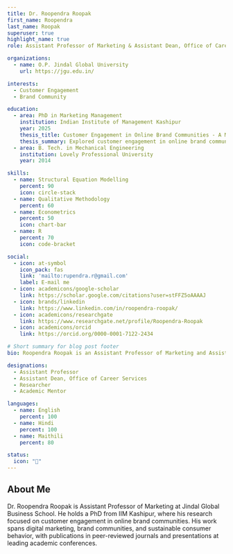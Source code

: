 ```yaml
---
title: Dr. Roopendra Roopak
first_name: Roopendra
last_name: Roopak
superuser: true
highlight_name: true
role: Assistant Professor of Marketing & Assistant Dean, Office of Career Services (JGBS)

organizations:
  - name: O.P. Jindal Global University
    url: https://jgu.edu.in/

interests:
  - Customer Engagement
  - Brand Community

education:
  - area: PhD in Marketing Management
    institution: Indian Institute of Management Kashipur
    year: 2025
    thesis_title: Customer Engagement in Online Brand Communities - A Multi-Method Investigation of Psychological Antecedents and Brand Strategies
    thesis_summary: Explored customer engagement in online brand communities by identifying Need for Validation (NFV) as a key psychological driver. Using a mixed-method approach and the SOR framework, the study developed and validated strategies for brands to foster validation-driven engagement and long-term participation. Supervised by Prof. (Dr.) Somnath Chakrabarti.
  - area: B. Tech. in Mechanical Engineering
    institution: Lovely Professional University
    year: 2014

skills:
  - name: Structural Equation Modelling
    percent: 90
    icon: circle-stack
  - name: Qualitative Methodology
    percent: 60
  - name: Econometrics
    percent: 50
    icon: chart-bar
  - name: R
    percent: 70
    icon: code-bracket

social:
  - icon: at-symbol
    icon_pack: fas
    link: 'mailto:rupendra.r@gmail.com'
    label: E-mail me
  - icon: academicons/google-scholar
    link: https://scholar.google.com/citations?user=stFFZ5oAAAAJ
  - icon: brands/linkedin
    link: https://www.linkedin.com/in/roopendra-roopak/
  - icon: academicons/researchgate
    link: https://www.researchgate.net/profile/Roopendra-Roopak
  - icon: academicons/orcid
    link: https://orcid.org/0000-0001-7122-2434

# Short summary for blog post footer
bio: Roopendra Roopak is an Assistant Professor of Marketing and Assistant Dean at JGBS, specializing in customer engagement and brand communities.

designations:
  - Assistant Professor
  - Assistant Dean, Office of Career Services
  - Researcher
  - Academic Mentor

languages:
  - name: English
    percent: 100
  - name: Hindi
    percent: 100
  - name: Maithili
    percent: 80

status:
  icon: "🌱"
---
```


## About Me
Dr. Roopendra Roopak is Assistant Professor of Marketing at Jindal Global Business School. He holds a PhD from IIM Kashipur, where his research focused on customer engagement in online brand communities. His work spans digital marketing, brand communities, and sustainable consumer behavior, with publications in peer-reviewed journals and presentations at leading academic conferences.